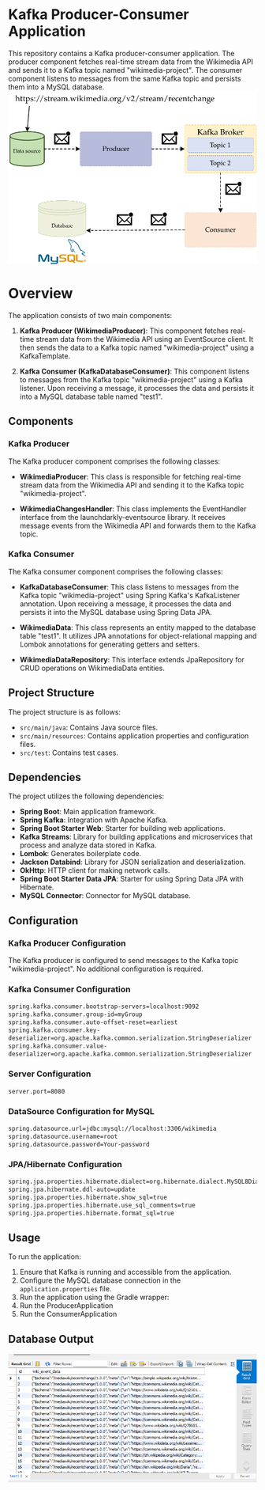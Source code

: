 # Kafka Producer-Consumer Application

This repository contains a Kafka producer-consumer application. The producer component fetches real-time stream data from the Wikimedia API and sends it to a Kafka topic named "wikimedia-project". The consumer component listens to messages from the same Kafka topic and persists them into a MySQL database.
![Project_looking](application.svg)

# Overview

The application consists of two main components:

1. **Kafka Producer (WikimediaProducer)**: This component fetches real-time stream data from the Wikimedia API using an EventSource client. It then sends the data to a Kafka topic named "wikimedia-project" using a KafkaTemplate.

2. **Kafka Consumer (KafkaDatabaseConsumer)**: This component listens to messages from the Kafka topic "wikimedia-project" using a Kafka listener. Upon receiving a message, it processes the data and persists it into a MySQL database table named "test1".

## Components

### Kafka Producer

The Kafka producer component comprises the following classes:

- **WikimediaProducer**: This class is responsible for fetching real-time stream data from the Wikimedia API and sending it to the Kafka topic "wikimedia-project".

- **WikimediaChangesHandler**: This class implements the EventHandler interface from the launchdarkly-eventsource library. It receives message events from the Wikimedia API and forwards them to the Kafka topic.

### Kafka Consumer

The Kafka consumer component comprises the following classes:

- **KafkaDatabaseConsumer**: This class listens to messages from the Kafka topic "wikimedia-project" using Spring Kafka's KafkaListener annotation. Upon receiving a message, it processes the data and persists it into the MySQL database using Spring Data JPA.

- **WikimediaData**: This class represents an entity mapped to the database table "test1". It utilizes JPA annotations for object-relational mapping and Lombok annotations for generating getters and setters.

- **WikimediaDataRepository**: This interface extends JpaRepository for CRUD operations on WikimediaData entities.

## Project Structure

The project structure is as follows:

- `src/main/java`: Contains Java source files.
- `src/main/resources`: Contains application properties and configuration files.
- `src/test`: Contains test cases.

## Dependencies

The project utilizes the following dependencies:

- **Spring Boot**: Main application framework.
- **Spring Kafka**: Integration with Apache Kafka.
- **Spring Boot Starter Web**: Starter for building web applications.
- **Kafka Streams**: Library for building applications and microservices that process and analyze data stored in Kafka.
- **Lombok**: Generates boilerplate code.
- **Jackson Databind**: Library for JSON serialization and deserialization.
- **OkHttp**: HTTP client for making network calls.
- **Spring Boot Starter Data JPA**: Starter for using Spring Data JPA with Hibernate.
- **MySQL Connector**: Connector for MySQL database.

## Configuration

### Kafka Producer Configuration

The Kafka producer is configured to send messages to the Kafka topic "wikimedia-project". No additional configuration is required.

### Kafka Consumer Configuration

```
spring.kafka.consumer.bootstrap-servers=localhost:9092
spring.kafka.consumer.group-id=myGroup
spring.kafka.consumer.auto-offset-reset=earliest
spring.kafka.consumer.key-deserializer=org.apache.kafka.common.serialization.StringDeserializer
spring.kafka.consumer.value-deserializer=org.apache.kafka.common.serialization.StringDeserializer
```

### Server Configuration

```
server.port=8080
```

### DataSource Configuration for MySQL

```
spring.datasource.url=jdbc:mysql://localhost:3306/wikimedia
spring.datasource.username=root
spring.datasource.password=Your-password
```

### JPA/Hibernate Configuration

```
spring.jpa.properties.hibernate.dialect=org.hibernate.dialect.MySQL8Dialect
spring.jpa.hibernate.ddl-auto=update
spring.jpa.properties.hibernate.show_sql=true
spring.jpa.properties.hibernate.use_sql_comments=true
spring.jpa.properties.hibernate.format_sql=true
```

## Usage

To run the application:

1. Ensure that Kafka is running and accessible from the application.
2. Configure the MySQL database connection in the `application.properties` file.
3. Run the application using the Gradle wrapper:
4. Run the ProducerApplication
5. Run the ConsumerApplication

## Database Output
![Kafka Logo](image.png)

